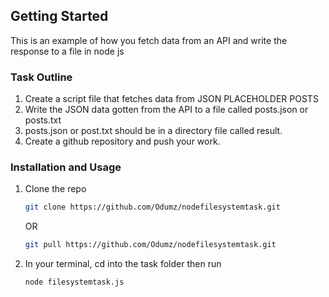 <!-- GETTING STARTED -->
## Getting Started

This is an example of how you fetch data from an API and write the response to a file in node js

### Task Outline

1. Create a script file that fetches data from JSON PLACEHOLDER POSTS
2. Write the JSON data gotten from the API to a file called posts.json or posts.txt
3. posts.json or post.txt should be in a directory file called result.
4. Create a github repository and push your work.

### Installation and Usage

1. Clone the repo
   ```sh
   git clone https://github.com/Odumz/nodefilesystemtask.git
   ```
   OR
   ```sh
   git pull https://github.com/Odumz/nodefilesystemtask.git
   ```
<!-- 2. Install NPM packages
   ```sh
   npm install || npm i
   ``` -->
2. In your terminal, cd into the task folder then run
   ```sh
   node filesystemtask.js
   ```
